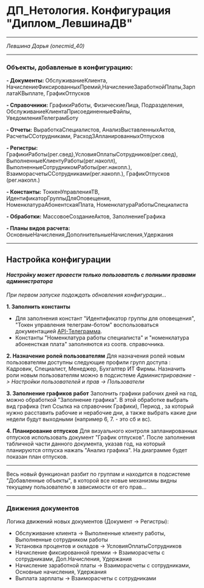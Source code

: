 # ДП_Нетология. Конфигурация "Диплом_ЛевшинаДВ" 
***
*Левшина Дарья (onecmid_40)*
***
### Объекты, добавленые в конфигурацию:

**- Документы:** ОбслуживаниеКлиента, НачислениеФиксированныхПремий,НачислениеЗаработнойПлаты,ЗарплатаКВыплате, ГрафикОтпусков

**- Справочники:** ГрафикиРаботы, ФизическиеЛица, Подразделения, ОбслуживаниеКлиентаПрисоединенныеФайлы, УведомленияТелеграмБоту

**- Отчеты:** ВыработкаСпециалистов, АнализВыставленныхАктов, РасчетыССотрудниками, РасходЗАпланированныхОтпусков

**- Регистры:** ГрафикиРаботы(рег.свед),УсловияОплатыСотрудников(рег.свед), ВыполненныеКлиентуРаботы(рег.накопл), ВыполненныеСотрудникомРаботы(рег.накопл.), ВзаиморасчетыССотрудниками(рег.накопл.), ГрафикОтпусков (рег.накопл.)

**- Константы:** ТоккенУправленияТB, ИдентификаторГруппыДляОповещения, НоменклатураАбонентскаяПлата, НоменклатураРаботыСпециалиста

**- Обработки:** МассовоеСозданиеАктов, ЗаполнениеГрафика

**- Планы видов расчета:** ОсновныеНачисления,ДополнительныеНачисления,Удержания
***
## Настройка конфигурации
#### *Настройку может провести только пользователь с полными правами администратора*
*При первом запуске подождать обновления конфигурации...*

**1. Заполнить константы**
- Для заполнения констант "Идентификатор группы для оповещения", "Токен управления телеграм-ботом" воспользоваться документацией [API-Телеграмма](https://core.telegram.org/bots/api).
- Константы "Номенклатура работы специалиста" и "номенклатура абоненсткая плата" заполняются из соотв. справочника.
  
**2. Назначение ролей пользователям**
Для назначения ролей новым пользователям доступны следующие профили групп доступа : Кадровик, Специалист, Менеджер, Бухгалтер ИТ Фирмы. Назначить роли новым пользователям можно в подсистеме *Администрирование -> Настройки пользователей и прав -> Пользователи* 

**3. Заполнение графиков работ**
Заполнить графики рабочих дней на год, можно обработкой "Заполнение графика". В этой обработке выбрать вид графика (тип Ссылка на справочник Графики), Период , за который нужно расставить рабочие и нерабочие дни, а также выбрать какие дни недели будут выходными (например 6, 7. - это сб и вс).

**4. Планирование отпусков**
Для визуального контроля запланированных отпусков использовать документ "График отпусков".
После заполнения табличной части данного документа, указав год, на который планируются отпуска нажать "Анализ графика". На диаграмме будет показан план отпусков. 
***
Весь новый функционал разбит по группам и находится в подсистеме "Добавленные объекты", в которой все новые механизмы видны текущему пользователю в зависимости от его прав...
***
### Движения документов
Логика движений новых документов (Документ -> Регистры):
- Обслуживание клиента -> Выполненные клиенту работы, Выполненные сотрудником работы
- Установка процентов и окладов -> УсловияОплатыСотрудников
- Начисление фиксированной премии -> Взаиморасчеты с сотрудниками, Доп.Начисления, Удержания
- Начисление заработной платы -> Взаиморасчеты с сотрудниками, Основные начисления, Удержания
- Выплата зарплаты -> Взаиморасчеты с сотрудниками
